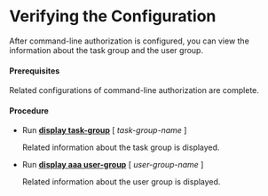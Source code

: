 Verifying the Configuration
===========================

After command-line authorization is configured, you can view the information about the task group and the user group.

#### Prerequisites

Related configurations of command-line authorization are complete.


#### Procedure

* Run [**display task-group**](cmdqueryname=display+task-group) [ *task-group-name* ]
  
  
  
  Related information about the task group is displayed.
* Run [**display aaa user-group**](cmdqueryname=display+aaa+user-group) [ *user-group-name* ]
  
  
  
  Related information about the user group is displayed.